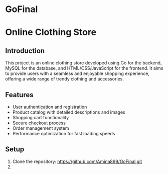 # GoFinal
# Online Clothing Store

## Introduction
This project is an online clothing store developed using Go for the backend, MySQL for the database, and HTML/CSS/JavaScript for the frontend. It aims to provide users with a seamless and enjoyable shopping experience, offering a wide range of trendy clothing and accessories.

## Features
- User authentication and registration
- Product catalog with detailed descriptions and images
- Shopping cart functionality
- Secure checkout process
- Order management system
- Performance optimization for fast loading speeds

## Setup
1. Clone the repository: https://github.com/Amina899/GoFinal.git
2. 
